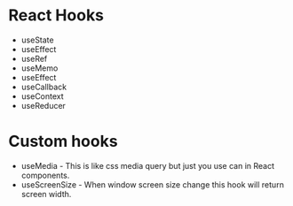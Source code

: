 # React Hooks

- useState
- useEffect
- useRef
- useMemo
- useEffect
- useCallback
- useContext
- useReducer

# Custom hooks

- useMedia - This is like css media query but just you use can in React components.
- useScreenSize - When window screen size change this hook will return screen width.
